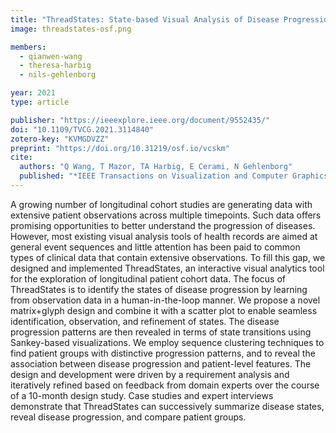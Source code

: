 ```yaml
---
title: "ThreadStates: State-based Visual Analysis of Disease Progression"
image: threadstates-osf.png

members:
  - qianwen-wang
  - theresa-harbig
  - nils-gehlenborg

year: 2021
type: article

publisher: "https://ieeexplore.ieee.org/document/9552435/"
doi: "10.1109/TVCG.2021.3114840"
zotero-key: "KVMGDVZZ"
preprint: "https://doi.org/10.31219/osf.io/vcskm"
cite:
  authors: "Q Wang, T Mazor, TA Harbig, E Cerami, N Gehlenborg"
  published: "*IEEE Transactions on Visualization and Computer Graphics* **28**(1):238-247"
---
```

A growing number of longitudinal cohort studies are generating data with extensive patient observations across multiple timepoints. Such data offers promising opportunities to better understand the progression of diseases. However, most existing visual analysis tools of health records are aimed at general event sequences and little attention has been paid to common types of clinical data that contain extensive observations. To fill this gap, we designed and implemented ThreadStates, an interactive visual analytics tool for the exploration of longitudinal patient cohort data. The focus of ThreadStates is to identify the states of disease progression by learning from observation data in a human-in-the-loop manner. We propose a novel matrix+glyph design and combine it with a scatter plot to enable seamless identification, observation, and refinement of states. The disease progression patterns are then revealed in terms of state transitions using Sankey-based visualizations. We employ sequence clustering techniques to find patient groups with distinctive progression patterns, and to reveal the association between disease progression and patient-level features. The design and development were driven by a requirement analysis and iteratively refined based on feedback from domain experts over the course of a 10-month design study. Case studies and expert interviews demonstrate that ThreadStates can successively summarize disease states, reveal disease progression, and compare patient groups.
